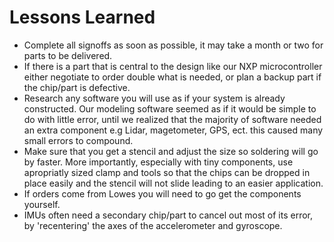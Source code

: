 # Lessons Learned

* Complete all signoffs as soon as possible, it may take a month or two for parts to be delivered.
* If there is a part that is central to the design like our NXP microcontroller either negotiate to order double what is needed, or plan a backup part if the chip/part is defective.
* Research any software you will use as if your system is already constructed. Our modeling software seemed as if it would be simple to do with little error, until we realized that the majority of software needed an extra component e.g Lidar, magetometer, GPS, ect. this caused many small errors to compound.
* Make sure that you get a stencil and adjust the size so soldering will go by faster. More importantly, especially with tiny components, use apropriatly sized clamp and tools so that the chips can be dropped in place easily and the stencil will not slide leading to an easier application.
* If orders come from Lowes you will need to go get the components yourself.
* IMUs often need a secondary chip/part to cancel out most of its error, by 'recentering' the axes of the accelerometer and gyroscope.
